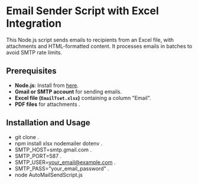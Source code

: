 # Email Sender Script with Excel Integration

This Node.js script sends emails to recipients from an Excel file, with attachments and HTML-formatted content. It processes emails in batches to avoid SMTP rate limits.

## Prerequisites
- **Node.js**: Install from [here](https://nodejs.org/).
- **Gmail or SMTP account** for sending emails.
- **Excel file (`EmailTset.xlsx`)** containing a column "Email".
- **PDF files** for attachments .

## Installation and Usage

- git clone <repo-url> .
- npm install xlsx nodemailer dotenv .
- SMTP_HOST=smtp.gmail.com .
- SMTP_PORT=587 .
- SMTP_USER=your_email@example.com .
- SMTP_PASS="your_email_password" .
- node AutoMailSendScript.js

